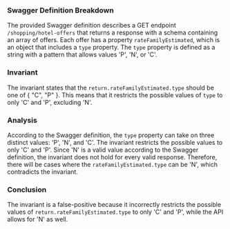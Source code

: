 ### Swagger Definition Breakdown
The provided Swagger definition describes a GET endpoint `/shopping/hotel-offers` that returns a response with a schema containing an array of offers. Each offer has a property `rateFamilyEstimated`, which is an object that includes a `type` property. The `type` property is defined as a string with a pattern that allows values 'P', 'N', or 'C'.

### Invariant
The invariant states that the `return.rateFamilyEstimated.type` should be one of { "C", "P" }. This means that it restricts the possible values of `type` to only 'C' and 'P', excluding 'N'.

### Analysis
According to the Swagger definition, the `type` property can take on three distinct values: 'P', 'N', and 'C'. The invariant restricts the possible values to only 'C' and 'P'. Since 'N' is a valid value according to the Swagger definition, the invariant does not hold for every valid response. Therefore, there will be cases where the `rateFamilyEstimated.type` can be 'N', which contradicts the invariant.

### Conclusion
The invariant is a false-positive because it incorrectly restricts the possible values of `return.rateFamilyEstimated.type` to only 'C' and 'P', while the API allows for 'N' as well.
